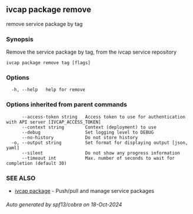 ## ivcap package remove

remove service package by tag

### Synopsis

Remove the service package by tag, from the ivcap service repository

```
ivcap package remove tag [flags]
```

### Options

```
  -h, --help   help for remove
```

### Options inherited from parent commands

```
      --access-token string   Access token to use for authentication with API server [IVCAP_ACCESS_TOKEN]
      --context string        Context (deployment) to use
      --debug                 Set logging level to DEBUG
      --no-history            Do not store history
  -o, --output string         Set format for displaying output [json, yaml]
      --silent                Do not show any progress information
      --timeout int           Max. number of seconds to wait for completion (default 30)
```

### SEE ALSO

* [ivcap package](ivcap_package.md)	 - Push/pull and manage service packages

###### Auto generated by spf13/cobra on 18-Oct-2024
